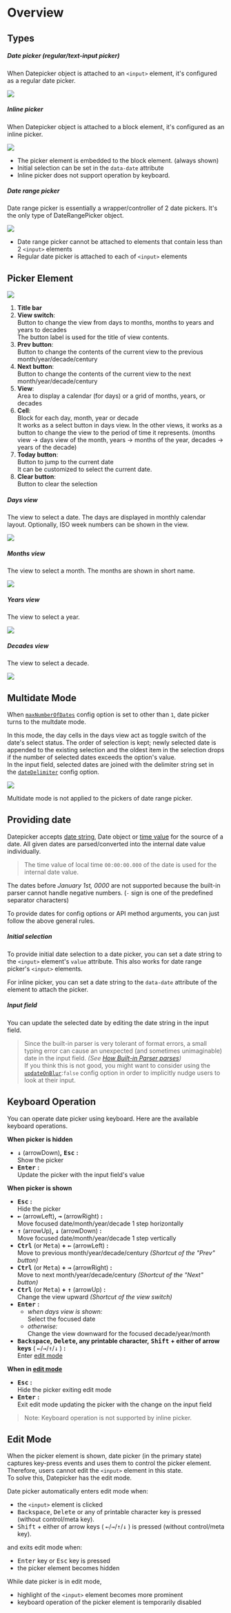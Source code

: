 # Overview

## Types

##### Date picker (regular/text-input picker)

When Datepicker object is attached to an `<input>` element, it's configured as a regular date picker.

![](./images/datepicker.jpg)

##### Inline picker

When Datepicker object is attached to a block element, it's configured as an inline picker.

![](./images/datepicker-inline.jpg)

-   The picker element is embedded to the block element. (always shown)
-   Initial selection can be set in the `data-date` attribute
-   Inline picker does not support operation by keyboard.

##### Date range picker

Date range picker is essentially a wrapper/controller of 2 date pickers. It's the only type of DateRangePicker object.

![](./images/rangepicker.jpg)

-   Date range picker cannot be attached to elements that contain less than 2 `<input>` elements
-   Regular date picker is attached to each of `<input>` elements

## Picker Element

![](./images/picker-structure.jpg)

1. **Title bar**
2. **View switch**:  
   Button to change the view from days to months, months to years and years to decades  
   The button label is used for the title of view contents.
3. **Prev button**:  
   Button to change the contents of the current view to the previous month/year/decade/century
4. **Next button**:  
   Button to change the contents of the current view to the next month/year/decade/century
5. **View**:  
   Area to display a calendar (for days) or a grid of months, years, or decades
6. **Cell**:  
   Block for each day, month, year or decade  
   It works as a select button in days view. In the other views, it works as a button to change the view to the period of time it represents. (months view → days view of the month, years → months of the year, decades → years of the decade)
7. **Today button**:  
   Button to jump to the current date  
   It can be customized to select the current date.
8. **Clear button**:  
   Button to clear the selection

##### Days view

The view to select a date. The days are displayed in monthly calendar layout. Optionally, ISO week numbers can be shown in the view.

![](./images/view-days.jpg)

##### Months view

The view to select a month. The months are shown in short name.

![](./images/view-months.jpg)

##### Years view

The view to select a year.

![](./images/view-years.jpg)

##### Decades view

The view to select a decade.

![](./images/view-decades.jpg)

## Multidate Mode

When [`maxNumberOfDates`](options?id=maxnumberofdates) config option is set to other than `1`, date picker turns to the multdate mode.

In this mode, the day cells in the days view act as toggle switch of the date's select status. The order of selection is kept; newly selected date is appended to the existing selection and the oldest item in the selection drops if the number of selected dates exceeds the option's value.  
In the input field, selected dates are joined with the delimiter string set in the [`dateDelimiter`](options?id=dateDelimiter) config option.

![](./images/multidate.jpg)

Multidate mode is not applied to the pickers of date range picker.

## Providing date

Datepicker accepts [date string](date-string+format), Date object or [time value](https://developer.mozilla.org/en-US/docs/Web/JavaScript/Reference/Global_Objects/Date#Time_value_or_timestamp_number) for the source of a date. All given dates are parsed/converted into the internal date value individually.

> The time value of local time `00:00:00.000` of the date is used for the internal date value.

The dates before _January 1st, 0000_ are not supported because the built-in parser cannot handle negative numbers. (`-` sign is one of the predefined separator characters)

To provide dates for config options or API method arguments, you can just follow the above general rules.

##### Initial selection

To provide initial date selection to a date picker, you can set a date string to the `<input>` element's `value` attribute. This also works for date range picker's `<input>` elements.

For inline picker, you can set a date string to the `data-date` attribute of the element to attach the picker.

##### Input field

You can update the selected date by editing the date string in the input field.

> Since the built-in parser is very tolerant of format errors, a small typing error can cause an unexpected (and sometimes unimaginable) date in the input field. _(See [How Built-in Parser parses](./date-string+format?id=how-built-in-parser-parses))_  
> If you think this is not good, you might want to consider using the [`updateOnBlur`](./options?id=updateonblur):`false` config option in order to implicitly nudge users to look at their input.

## Keyboard Operation

You can operate date picker using keyboard. Here are the available keyboard operations.

**When picker is hidden**

-   <KBD>**↓**</KBD> (arrowDown)**,** <kbd>**Esc**</kbd> **:**  
    Show the picker
-   <kbd>**Enter**</kbd> **:**  
    Update the picker with the input field's value

**When picker is shown**

-   <kbd>**Esc**</kbd> **:**  
    Hide the picker
-   <kbd>**←**</kbd> (arrowLeft)**,** <kbd>**→**</kbd> (arrowRight) **:**  
    Move focused date/month/year/decade 1 step horizontally
-   <kbd>**↑**</kbd> (arrowUp)**,** <kbd>**↓**</kbd> (arrowDown) **:**  
    Move focused date/month/year/decade 1 step vertically
-   <kbd>**Ctrl**</kbd> (or <kbd>Meta</kbd>) **+** <kbd>**←**</kbd> (arrowLeft) **:**  
    Move to previous month/year/decade/century _(Shortcut of the "Prev" button)_
-   <kbd>**Ctrl**</kbd> (or <kbd>Meta</kbd>) **+** <kbd>**→**</kbd> (arrowRight) **:**  
    Move to next month/year/decade/century _(Shortcut of the "Next" button)_
-   <kbd>**Ctrl**</kbd> (or <kbd>Meta</kbd>) **+** <kbd>**↑**</kbd> (arrowUp) **:**  
    Change the view upward _(Shortcut of the view switch)_
-   <kbd>**Enter**</kbd> **:**
    -   _when days view is shown:_  
        Select the focused date
    -   _otherwise:_  
        Change the view downward for the focused decade/year/month
-   <kbd>**Backspace**</kbd>**,** <kbd>**Delete**</kbd>**, any printable character,** <kbd>**Shift**</kbd> **+ either of arrow keys** ( <kbd>←</kbd>/<kbd>→</kbd>/<kbd>↑</kbd>/<kbd>↓</kbd> ) **:**  
    Enter [edit mode](overview?id=edit-mode)

**When in [edit mode](overview?id=edit-mode)**

-   <kbd>**Esc**</kbd> **:**  
    Hide the picker exiting edit mode
-   <kbd>**Enter**</kbd> **:**  
    Exit edit mode updating the picker with the change on the input field

> Note: Keyboard operation is not supported by inline picker.

## Edit Mode

When the picker element is shown, date picker (in the primary state) captures key-press events and uses them to control the picker element. Therefore, users cannot edit the `<input>` element in this state.  
To solve this, Datepicker has the edit mode.

Date picker automatically enters edit mode when:

-   the `<input>` element is clicked
-   <kbd>Backspace</kbd>, <kbd>Delete</kbd> or any of printable character key is pressed (without control/meta key).
-   <kbd>Shift</kbd> + either of arrow keys ( <kbd>←</kbd>/<kbd>→</kbd>/<kbd>↑</kbd>/<kbd>↓</kbd> ) is pressed (without control/meta key).

and exits edit mode when:

-   <kbd>Enter</kbd> key or <kbd>Esc</kbd> key is pressed
-   the picker element becomes hidden

While date picker is in edit mode,

-   highlight of the `<input>` element becomes more prominent
-   keyboard operation of the picker element is temporarily disabled
